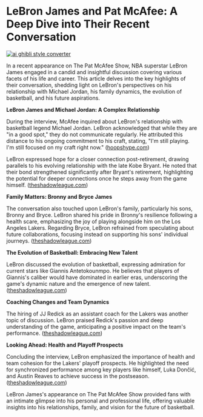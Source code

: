 # LeBron James and Pat McAfee: A Deep Dive into Their Recent Conversation

[![ai ghibli style converter](https://i.imgur.com/dwt8Y5G.gif)](https://witbeam.net/slzx)

In a recent appearance on The Pat McAfee Show, NBA superstar LeBron James engaged in a candid and insightful discussion covering various facets of his life and career. This article delves into the key highlights of their conversation, shedding light on LeBron's perspectives on his relationship with Michael Jordan, his family dynamics, the evolution of basketball, and his future aspirations.

**LeBron James and Michael Jordan: A Complex Relationship**

During the interview, McAfee inquired about LeBron's relationship with basketball legend Michael Jordan. LeBron acknowledged that while they are "in a good spot," they do not communicate regularly. He attributed this distance to his ongoing commitment to his craft, stating, "I'm still playing. I'm still focused on my craft right now." ([hoopshype.com](https://hoopshype.com/2025/03/26/lebron-james-me-and-michael-jordan-dont-talk-because-im-still-playing/?utm_source=openai))

LeBron expressed hope for a closer connection post-retirement, drawing parallels to his evolving relationship with the late Kobe Bryant. He noted that their bond strengthened significantly after Bryant's retirement, highlighting the potential for deeper connections once he steps away from the game himself. ([theshadowleague.com](https://theshadowleague.com/lebron-james-and-michael-jordan-dont-talk-mcafee-show/?utm_source=openai))

**Family Matters: Bronny and Bryce James**

The conversation also touched upon LeBron's family, particularly his sons, Bronny and Bryce. LeBron shared his pride in Bronny's resilience following a health scare, emphasizing the joy of playing alongside him on the Los Angeles Lakers. Regarding Bryce, LeBron refrained from speculating about future collaborations, focusing instead on supporting his sons' individual journeys. ([theshadowleague.com](https://theshadowleague.com/lebron-james-and-michael-jordan-dont-talk-mcafee-show/?utm_source=openai))

**The Evolution of Basketball: Embracing New Talent**

LeBron discussed the evolution of basketball, expressing admiration for current stars like Giannis Antetokounmpo. He believes that players of Giannis's caliber would have dominated in earlier eras, underscoring the game's dynamic nature and the emergence of new talent. ([theshadowleague.com](https://theshadowleague.com/lebron-james-and-michael-jordan-dont-talk-mcafee-show/?utm_source=openai))

**Coaching Changes and Team Dynamics**

The hiring of JJ Redick as an assistant coach for the Lakers was another topic of discussion. LeBron praised Redick's passion and deep understanding of the game, anticipating a positive impact on the team's performance. ([theshadowleague.com](https://theshadowleague.com/lebron-james-and-michael-jordan-dont-talk-mcafee-show/?utm_source=openai))

**Looking Ahead: Health and Playoff Prospects**

Concluding the interview, LeBron emphasized the importance of health and team cohesion for the Lakers' playoff prospects. He highlighted the need for synchronized performance among key players like himself, Luka Dončić, and Austin Reaves to achieve success in the postseason. ([theshadowleague.com](https://theshadowleague.com/lebron-james-and-michael-jordan-dont-talk-mcafee-show/?utm_source=openai))

LeBron James's appearance on The Pat McAfee Show provided fans with an intimate glimpse into his personal and professional life, offering valuable insights into his relationships, family, and vision for the future of basketball.